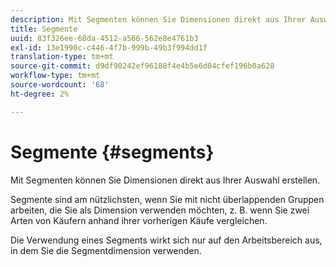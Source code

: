 ```yaml
---
description: Mit Segmenten können Sie Dimensionen direkt aus Ihrer Auswahl erstellen.
title: Segmente
uuid: 83f326ee-68da-4512-a566-562e8e4761b3
exl-id: 13e1990c-c446-4f7b-999b-49b3f994dd1f
translation-type: tm+mt
source-git-commit: d9df90242ef96188f4e4b5e6d04cfef196b0a628
workflow-type: tm+mt
source-wordcount: '68'
ht-degree: 2%

---
```


# Segmente {#segments}

Mit Segmenten können Sie Dimensionen direkt aus Ihrer Auswahl erstellen.

Segmente sind am nützlichsten, wenn Sie mit nicht überlappenden Gruppen arbeiten, die Sie als Dimension verwenden möchten, z. B. wenn Sie zwei Arten von Käufern anhand ihrer vorherigen Käufe vergleichen.

Die Verwendung eines Segments wirkt sich nur auf den Arbeitsbereich aus, in dem Sie die Segmentdimension verwenden.
